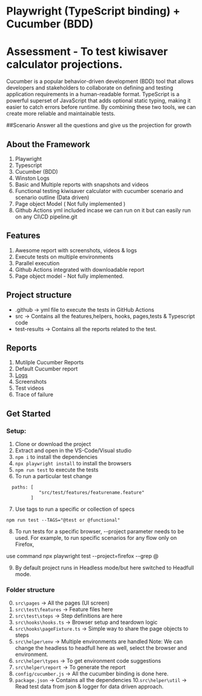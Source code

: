 # Playwright (TypeScript binding) + Cucumber (BDD)
# Assessment - To test kiwisaver calculator projections.

Cucumber is a popular behavior-driven development (BDD) tool that allows developers and stakeholders
to collaborate on defining and testing application requirements in a human-readable format. 
TypeScript is a powerful superset of JavaScript that adds optional static typing, 
making it easier to catch errors before runtime.
By combining these two tools, we can create more reliable and maintainable tests.

##Scenario
Answer all the questions and give us the projection for growth

## About the Framework
1.  Playwright
2.  Typescript
3.  Cucumber (BDD)
4.  Winston Logs
5.  Basic and Multiple reports with snapshots and videos
6.  Functional testing kiwisaver calculator with cucumber scenario and scenario outline (Data driven)
7.  Page object Model ( Not fully implemented )
8.  Github Actions yml included incase we can run on it but can easily run on any CI\CD pipeline.git 

## Features

1. Awesome report with screenshots, videos & logs
2. Execute tests on multiple environments 
3. Parallel execution
4. Github Actions integrated with downloadable report
5. Page object model - Not fully implemented.

## Project structure

- .github -> yml file to execute the tests in GitHub Actions
- src -> Contains all the features,helpers, hooks, pages,tests & Typescript code
- test-results -> Contains all the reports related to the test.

## Reports

1. Mutilple Cucumber Reports
2. Default Cucumber report
3. [Logs](https://www.npmjs.com/package/winston)
4. Screenshots
5. Test videos
6. Trace of failure

## Get Started

### Setup:

1. Clone or download the project
2. Extract and open in the VS-Code/Visual studio
3. `npm i` to install the dependencies
4. `npx playwright install` to install the browsers
5. `npm run test` to execute the tests
6. To run a particular test change  
```
  paths: [
            "src/test/features/featurename.feature"
         ] 
```
7. Use tags to run a specific or collection of specs
```
npm run test --TAGS="@test or @functional"
```

8.  To run tests for a specific browser, --project parameter needs to be used.
 For example, to run specific scenarios for any flow only on Firefox, 

use command npx playwright test --project=firefox --grep @<scenario name>

9. By default project runs in Headless mode/but here switched to Headfull mode.

### Folder structure
0. `src\pages` -> All the pages (UI screen)
1. `src\test\features` -> Feature files here
2. `src\test\steps` -> Step definitions are here
3. `src\hooks\hooks.ts` -> Browser setup and teardown logic
4. `src\hooks\pageFixture.ts` -> Simple way to share the page objects to steps
5. `src\helper\env` -> Multiple environments are handled
 Note: We can change the headless to headfull here as well, select the browser and environment.
6. `src\helper\types` -> To get environment code suggestions
7. `src\helper\report` -> To generate the report
8. `config/cucumber.js` -> All the cucumber binding is done here.
9. `package.json` -> Contains all the dependencies
10.`src\helper\util` -> Read test data from json & logger for data driven approach.
